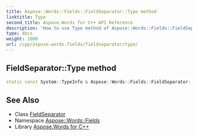 ```yaml
---
title: Aspose::Words::Fields::FieldSeparator::Type method
linktitle: Type
second_title: Aspose.Words for C++ API Reference
description: 'How to use Type method of Aspose::Words::Fields::FieldSeparator class in C++.'
type: docs
weight: 1000
url: /cpp/aspose.words.fields/fieldseparator/type/
---
```

## FieldSeparator::Type method




```cpp
static const System::TypeInfo & Aspose::Words::Fields::FieldSeparator::Type()
```

## See Also

* Class [FieldSeparator](../)
* Namespace [Aspose::Words::Fields](../../)
* Library [Aspose.Words for C++](../../../)
